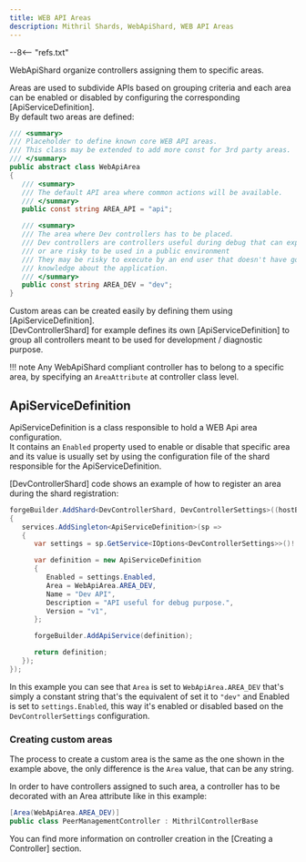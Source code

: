 ```yaml
---
title: WEB API Areas
description: Mithril Shards, WebApiShard, WEB API Areas
---
```


--8<-- "refs.txt"

WebApiShard organize controllers assigning them to specific areas.  

Areas are used to subdivide APIs based on grouping criteria and each area can be enabled or disabled by configuring the corresponding [ApiServiceDefinition].  
By default two areas are defined:

```c#
/// <summary>
/// Placeholder to define known core WEB API areas.
/// This class may be extended to add more const for 3rd party areas.
/// </summary>
public abstract class WebApiArea
{
   /// <summary>
   /// The default API area where common actions will be available.
   /// </summary>
   public const string AREA_API = "api";

   /// <summary>
   /// The area where Dev controllers has to be placed.
   /// Dev controllers are controllers useful during debug that can expose internal details
   /// or are risky to be used in a public environment
   /// They may be risky to execute by an end user that doesn't have good technical details
   /// knowledge about the application.
   /// </summary>
   public const string AREA_DEV = "dev";
}
```



Custom areas can be created easily by defining them using [ApiServiceDefinition].  
[DevControllerShard] for example defines its own [ApiServiceDefinition] to group all controllers meant to be used for development / diagnostic purpose.

!!! note
	Any WebApiShard compliant controller has to belong to a specific area, by specifying an `AreaAttribute` at controller class level.



## ApiServiceDefinition

ApiServiceDefinition is a class responsible to hold a WEB Api area configuration.  
It contains an `Enabled` property used to enable or disable that specific area and its value is usually set by using the configuration file of the shard responsible for the ApiServiceDefinition.

[DevControllerShard] code shows an example of how to register an area during the shard registration:

```c#
forgeBuilder.AddShard<DevControllerShard, DevControllerSettings>((hostBuildContext, services) =>
{
   services.AddSingleton<ApiServiceDefinition>(sp =>
   {
      var settings = sp.GetService<IOptions<DevControllerSettings>>()!.Value;

      var definition = new ApiServiceDefinition
      {
         Enabled = settings.Enabled,
         Area = WebApiArea.AREA_DEV,
         Name = "Dev API",
         Description = "API useful for debug purpose.",
         Version = "v1",
      };

      forgeBuilder.AddApiService(definition);

      return definition;
   });
});
```

In this example you can see that `Area` is set to `WebApiArea.AREA_DEV` that's simply a constant string that's the equivalent of set it to `"dev"` and Enabled is set to `settings.Enabled`, this way it's enabled or disabled based on the `DevControllerSettings` configuration.



### Creating custom areas

The process to create a custom area is the same as the one shown in the example above, the only difference is the `Area` value, that can be any string.

In order to have controllers assigned to such area, a controller has to be decorated with an Area attribute like in this example:

```c#
[Area(WebApiArea.AREA_DEV)]
public class PeerManagementController : MithrilControllerBase
```

You can find more information on controller creation in the [Creating a Controller] section.